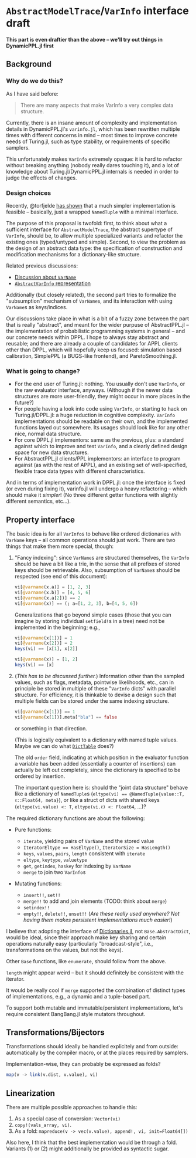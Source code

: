 # `AbstractModelTrace`/`VarInfo` interface draft

**This part is even draftier than the above – we'll try out things in DynamicPPL.jl first**

## Background

### Why do we do this?

As I have said before:

> There are many aspects that make VarInfo a very complex data structure.

Currently, there is an insane amount of complexity and implementation details in DynamicPPL.jl's
`varinfo.jl`, which has been rewritten multiple times with different concerns in mind – most times
to improve concrete needs of Turing.jl, such as type stability, or requirements of specific
samplers.

This unfortunately makes `VarInfo` extremely opaque: it is hard to refactor without breaking
anything (nobody really dares touching it), and a lot of knowledge about Turing.jl/DynamicPPL.jl
internals is needed in order to judge the effects of changes.

### Design choices

Recently, @torfjelde [has shown](https://github.com/TuringLang/DynamicPPL.jl/pull/267/files) that a
much simpler implementation is feasible – basically, just a wrapped `NamedTuple` with a minimal
interface.

The purpose of this proposal is twofold: first, to think about what a sufficient interface for
`AbstractModelTrace`, the abstract supertype of `VarInfo`, should be, to allow multiple specialized
variants and refactor the existing ones (typed/untyped and simple).  Second, to view the problem as
the design of an abstract data type: the specification of construction and modification mechanisms
for a dictionary-like structure.

Related previous discussions:

  - [Discussion about `VarName`](https://github.com/TuringLang/AbstractPPL.jl/discussions/7)
  - [`AbstractVarInfo` representation](https://github.com/TuringLang/AbstractPPL.jl/discussions/5)

Additionally (but closely related), the second part tries to formalize the "subsumption" mechanism
of `VarName`s, and its interaction with using `VarName`s as keys/indices.

Our discussions take place in what is a bit of a fuzzy zone between the part that is really
"abstract", and meant for the wider purpuse of AbstractPPL.jl – the implementation of probabilistic
programming systems in general – and our concrete needs within DPPL.  I hope to always stay abstract
and reusable; and there are already a couple of candidates for APPL clients other than DPPL, which
will hopefully keep us focused: simulation based calibration, SimplePPL (a BUGS-like frontend), and
ParetoSmoothing.jl.

### What is going to change?

  - For the end user of Turing.jl: nothing.  You usually don't use `VarInfo`, or the raw evaluator
    interface, anyways.  (Although if the newer data structures are more user-friendly, they might occur
    in more places in the future?)
  - For people having a look into code using `VarInfo`, or starting to hack on Turing.jl/DPPL.jl: a
    huge reduction in cognitive complexity.  `VarInfo` implementations should be readable on their own,
    and the implemented functions layed out somewhere.  Its usages should look like for any other nice,
    normal data structure.
  - For core DPPL.jl implementors: same as the previous, plus: a standard against which to improve and
    test `VarInfo`, and a clearly defined design space for new data structures.
  - For AbstractPPL.jl clients/PPL implementors: an interface to program against (as with the rest of
    APPL), and an existing set of well-specified, flexible trace data types with different
    characteristics.

And in terms of implementation work in DPPL.jl: once the interface is fixed (or even during fixing
it), varinfo.jl will undergo a heavy refactoring – which should make it _simpler_! (No three
different getter functions with slightly different semantics, etc…).

## Property interface

The basic idea is for all `VarInfo`s to behave like ordered dictionaries with `VarName` keys – all
common operations should just work.  There are two things that make them more special, though:

 1. "Fancy indexing": since `VarName`s are structured themselves, the `VarInfo` should be have a bit
    like a trie, in the sense that all prefixes of stored keys should be retrievable.  Also,
    subsumption of `VarName`s should be respected (see end of this document):
    
    ```julia
    vi[@varname(x.a)] = [1, 2, 3]
    vi[@varname(x.b)] = [4, 5, 6]
    vi[@varname(x.a[2])] == 2
    vi[@varname(x)] == (; a=[1, 2, 3], b=[4, 5, 6])
    ```
    
    Generalizations that go beyond simple cases (those that you can imagine by storing individual
    `setfield!`s in a tree) need not be implemented in the beginning; e.g.,
    
    ```julia
    vi[@varname(x[1])] = 1
    vi[@varname(x[2])] = 2
    keys(vi) == [x[1], x[2]]
    
    vi[@varname(x)] = [1, 2]
    keys(vi) == [x]
    ```

 2. (_This has to be discussed further._)  Information other than the sampled values, such as flags,
    metadata, pointwise likelihoods, etc., can in principle be stored in multiple of these "`VarInfo`
    dicts" with parallel structure.  For efficiency, it is thinkable to devise a design such that
    multiple fields can be stored under the same indexing structure.
    
    ```julia
    vi[@varname(x[1])] == 1
    vi[@varname(x[1])].meta["bla"] == false
    ```
    
    or something in that direction.
    
    (This is logically equivalent to a dictionary with named tuple values.  Maybe we can do what
    [`DictTable`](https://github.com/JuliaData/TypedTables.jl/blob/main/src/DictTable.jl) does?)
    
    The old `order` field, indicating at which position in the evaluator function a variable has
    been added (essentially a counter of insertions) can actually be left out completely, since the
    dictionary is specified to be ordered by insertion.
    
    The important question here is: should the "joint data structure" behave like a dictionary of
    `NamedTuple`s (`eltype(vi) == @NamedTuple{value::T, ℓ::Float64, meta}`), or like a struct of
    dicts with shared keys (`eltype(vi.value) <: T`, `eltype(vi.ℓ) <: Float64`, …)?

The required dictionary functions are about the following:

  - Pure functions:
    
      + `iterate`, yielding pairs of `VarName` and the stored value
      + `IteratorEltype == HasEltype()`, `IteratorSize = HasLength()`
      + `keys`, `values`, `pairs`, `length` consistent with `iterate`
      + `eltype`, `keytype`, `valuetype`
      + `get`, `getindex`, `haskey` for indexing by `VarName`
      + `merge` to join two `VarInfo`s

  - Mutating functions:
    
      + `insert!!`, `set!!`
      + `merge!!` to add and join elements (TODO: think about `merge`)
      + `setindex!!`
      + `empty!!`, `delete!!`, `unset!!` (_Are these really used anywhere? Not having them makes persistent
        implementations much easier!_)

I believe that adopting the interface of
[Dictionaries.jl](https://github.com/andyferris/Dictionaries.jl), not `Base.AbstractDict`, would be
ideal, since their approach make key sharing and certain operations naturally easy (particularly
"broadcast-style", i.e., transformations on the values, but not the keys).

Other `Base` functions, like `enumerate`, should follow from the above.

`length` might appear weird – but it should definitely be consistent with the iterator.

It would be really cool if `merge` supported the combination of distinct types of implementations,
e.g., a dynamic and a tuple-based part.

To support both mutable and immutable/persistent implementations, let's require consistent
BangBang.jl style mutators throughout.

## Transformations/Bijectors

Transformations should ideally be handled explicitely and from outside: automatically by the
compiler macro, or at the places required by samplers.

Implementation-wise, they can probably be expressed as folds?

```julia
map(v -> link(v.dist, v.value), vi)
```

## Linearization

There are multiple possible approaches to handle this:

 1. As a special case of conversion: `Vector(vi)`
 2. `copy!(vals_array, vi)`.
 3. As a fold: `mapreduce(v -> vec(v.value), append!, vi, init=Float64[])`

Also here, I think that the best implementation would be through a fold.  Variants (1) or (2) might
additionally be provided as syntactic sugar.
